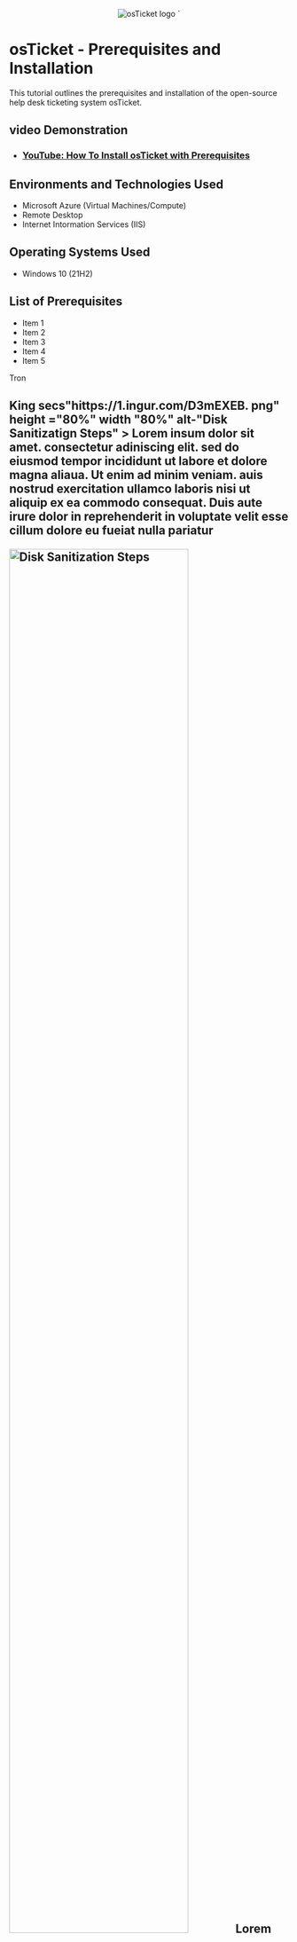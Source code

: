 <p align="center">
<img src="https://i.imgur.com/C1zj7Xs.png" alt="osTicket logo"/> `</p>

<h1>osTicket - Prerequisites and Installation</h1>
This tutorial outlines the prerequisites and installation of the open-source help desk ticketing system osTicket.<br />

<h2>video Demonstration</h2> 

- ### [YouTube: How To Install osTicket with Prerequisites](httos://www.voutube.com)

<h2>Environments and Technologies Used</h2>

- Microsoft Azure (Virtual Machines/Compute)
- Remote Desktop
- Internet Intormation Services (IIS)

<h2>Operating Systems Used </h2>

- Windows 10</b> (21H2)

<h2>List of Prerequisites</h2>

- Item 1
- Item 2
- Item 3
- Item 4
- Item 5

Tron
<h2 Installation Steps</h2>
<p>
King secs"hittps://1.ingur.com/D3mEXEB. png" height ="80%" width "80%" alt-"Disk Sanitizatign Steps" > Lorem insum dolor sit amet. consectetur adiniscing elit. sed do eiusmod tempor incididunt ut labore et dolore magna aliaua. Ut enim ad minim veniam. auis nostrud exercitation ullamco laboris nisi ut aliquip ex ea commodo consequat. Duis aute irure dolor in reprehenderit in voluptate velit esse cillum dolore eu fueiat nulla pariatur
<p>
<p>
<img sre="https://i.imgur.com/DJmEXEB.png" height="80%" width="80%" alt="Disk Sanitization Steps"/›
§ Oz Lorem ipsum dolor sit amet, consectetur adipiscing elit, sed do eiusmod tempor incididunt ut labore et dolore magna aliqua. Ut enim ad minim veniam, quis nostrud exercitation
ullamco laboris nisi ut aliquip ex ea commodo conseguat. Duis aute irure dolor in reprehenderit in voluptate velit esse cillum dolore eu fugiat nulla pariatur
<br Is
<img src="https://i.imgur.com/DJmEXEB.png" height="80%" width="80%" alt="Disk Sanitization Steps" /›
</D>
Lorem ipsum dolor sit amet, consectetur adipiscing elit.
sed do elusmod tempor incididunt ut labore et dolore magna aliqua. Ut enim ad minim veniam, quis nostrud exercitation
ullamco laboris nisi ut aliquio ex ea commodo consequat. Duis aute irre dolor in reprehenderit in voluotate velit esse cillum dolore eu tugiat nulla pariatur
